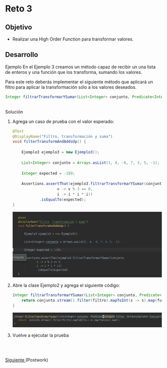 # Reto 3

## Objetivo

- Realizar una High Order Function para transformar valores.

## Desarrollo
Ejemplo
En el Ejemplo 3 creamos un método capaz de recibir un una lista de enteros y una función que los transforma, sumando los valores. 

Para este reto deberás implementar el siguiente método que aplicará un filtro para aplicar la transformación sólo a los valores deseados.

```java
Integer filtrarTransformarYSumar(List<Integer> conjunto, Predicate<Integer> filtro, IntUnaryOperator funcion);
```

<br/>

<!-- <details> -->
  <summary>Solución</summary>

 1. Agrega un caso de prueba con el valor esperado:

    ```java
    @Test
    @DisplayName("Filtro, transformación y suma")
    void filterTransformAndAddsUp() {

        Ejemplo3 ejemplo3 = new Ejemplo3();

        List<Integer> conjunto = Arrays.asList(1, 4, -6, 7, 3, 5, -1);

        Integer expected = -189;

        Assertions.assertThat(ejemplo3.filtrarTransformarYSumar(conjunto,
                        v -> v % 3 == 0,
                        i -> i * i * i))
                .isEqualTo(expected);
    }
    ```
 
    ![Nuevo caso](img/figura01.png)
	 
 2. Abre la clase Ejemplo2 y agrega el siguiente código:

    ```java
    Integer filtrarTransformarYSumar(List<Integer> conjunto, Predicate<Integer> filtro, IntUnaryOperator funcion) {
        return conjunto.stream().filter(filtro).mapToInt(s -> s).map(funcion).sum();
    }
    ```
 
    ![Nueva función](img/figura02.png)
	 
 3. Vuelve a ejecutar la prueba

</details>


<br/>
<br/>

[Siguiente ](../Postwork/Readme.md)(Postwork)